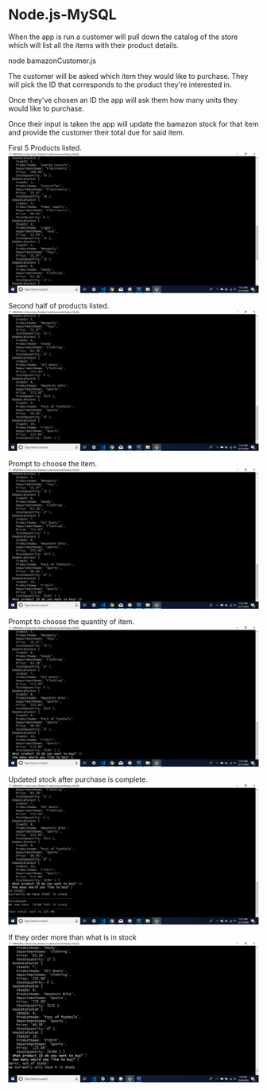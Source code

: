 # Node.js-MySQL

When the app is run a customer will pull down the catalog of the store which will list all the items with their product details. 

node bamazonCustomer.js

The customer will be asked which item they would like to purchase. They will pick the ID that corresponds to the product they're interested in.

Once they've chosen an ID the app will ask them how many units they would like to purchase.

Once their input is taken the app will update the bamazon stock for that item and provide the customer their total due for said item.

First 5 Products listed.
![picture](images/Products.png)

Second half of products listed.
![picture](images/Products2.png)

Prompt to choose the item.
![picture](images/ID.png)

Prompt to choose the quantity of item.
![picture](images/Unit.png)

Updated stock after purchase is complete.
![picture](images/Stock.png)

If they order more than what is in stock
![picture](images/nostock.png)
